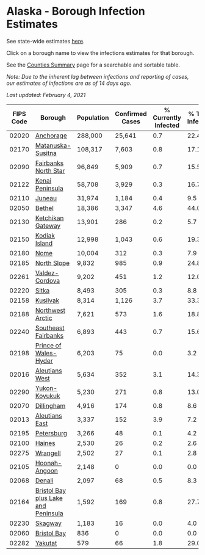 # Alaska - Borough Infection Estimates

See state-wide estimates [here](/infections/us-ak).

Click on a borough name to view the infections estimates for that borough.

See the [Counties Summary](/infections/summary-counties) page for a searchable and sortable table.

*Note: Due to the inherent lag between infections and reporting of cases, our estimates of infections are as of 14 days ago.*

*Last updated: February 4, 2021*

|   FIPS Code |                                                                    Borough |   Population |   Confirmed Cases |   % Currently Infected |   % Total Infected |
|-------------|----------------------------------------------------------------------------|--------------|-------------------|------------------------|--------------------|
|       02020 |                                                     [Anchorage](anchorage) |      288,000 |            25,641 |                    0.7 |               22.4 |
|       02170 |                                     [Matanuska-Susitna](matanuska-susitna) |      108,317 |             7,603 |                    0.8 |               17.1 |
|       02090 |                               [Fairbanks North Star](fairbanks-north-star) |       96,849 |             5,909 |                    0.7 |               15.5 |
|       02122 |                                         [Kenai Peninsula](kenai-peninsula) |       58,708 |             3,929 |                    0.3 |               16.7 |
|       02110 |                                                           [Juneau](juneau) |       31,974 |             1,184 |                    0.4 |                9.5 |
|       02050 |                                                           [Bethel](bethel) |       18,386 |             3,347 |                    4.6 |               44.0 |
|       02130 |                                     [Ketchikan Gateway](ketchikan-gateway) |       13,901 |               286 |                    0.2 |                5.7 |
|       02150 |                                             [Kodiak Island](kodiak-island) |       12,998 |             1,043 |                    0.6 |               19.3 |
|       02180 |                                                               [Nome](nome) |       10,004 |               312 |                    0.3 |                7.9 |
|       02185 |                                                 [North Slope](north-slope) |        9,832 |               985 |                    0.9 |               24.8 |
|       02261 |                                           [Valdez-Cordova](valdez-cordova) |        9,202 |               451 |                    1.2 |               12.0 |
|       02220 |                                                             [Sitka](sitka) |        8,493 |               305 |                    0.3 |                8.8 |
|       02158 |                                                       [Kusilvak](kusilvak) |        8,314 |             1,126 |                    3.7 |               33.3 |
|       02188 |                                       [Northwest Arctic](northwest-arctic) |        7,621 |               573 |                    1.6 |               18.8 |
|       02240 |                                 [Southeast Fairbanks](southeast-fairbanks) |        6,893 |               443 |                    0.7 |               15.6 |
|       02198 |                             [Prince of Wales-Hyder](prince-of-wales-hyder) |        6,203 |                75 |                    0.0 |                3.2 |
|       02016 |                                           [Aleutians West](aleutians-west) |        5,634 |               352 |                    3.1 |               14.3 |
|       02290 |                                             [Yukon-Koyukuk](yukon-koyukuk) |        5,230 |               271 |                    0.8 |               13.0 |
|       02070 |                                                   [Dillingham](dillingham) |        4,916 |               174 |                    0.8 |                8.6 |
|       02013 |                                           [Aleutians East](aleutians-east) |        3,337 |               152 |                    3.9 |                7.2 |
|       02195 |                                                   [Petersburg](petersburg) |        3,266 |                48 |                    0.1 |                4.2 |
|       02100 |                                                           [Haines](haines) |        2,530 |                26 |                    0.2 |                2.6 |
|       02275 |                                                       [Wrangell](wrangell) |        2,502 |                27 |                    0.1 |                2.8 |
|       02105 |                                             [Hoonah-Angoon](hoonah-angoon) |        2,148 |                 0 |                    0.0 |                0.0 |
|       02068 |                                                           [Denali](denali) |        2,097 |                68 |                    0.5 |                8.3 |
|       02164 | [Bristol Bay plus Lake and Peninsula](bristol-bay-plus-lake-and-peninsula) |        1,592 |               169 |                    0.8 |               27.7 |
|       02230 |                                                         [Skagway](skagway) |        1,183 |                16 |                    0.0 |                4.0 |
|       02060 |                                                 [Bristol Bay](bristol-bay) |          836 |                 0 |                    0.0 |                0.0 |
|       02282 |                                                         [Yakutat](yakutat) |          579 |                66 |                    1.8 |               29.0 |